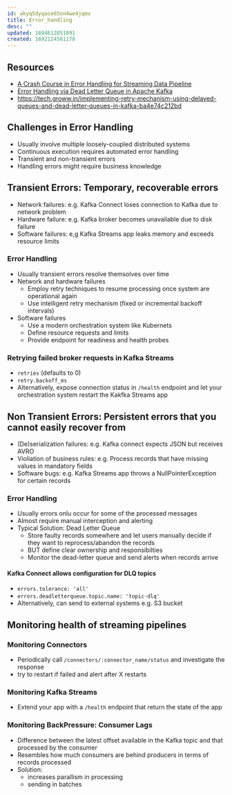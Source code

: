 ```yaml
---
id: akyq5dyqace65on4we4jqmv
title: Error_handling
desc: ""
updated: 1694612851891
created: 1692124561178
---
```


## Resources

- [A Crash Course in Error Handling for Streaming Data Pipeline](https://www.youtube.com/watch?v=V5cJVluAXXw&ab_channel=PlainSchwarz)
- [Error Handling via Dead Letter Queue in Apache Kafka](https://www.kai-waehner.de/blog/2022/05/30/error-handling-via-dead-letter-queue-in-apache-kafka/)
- <https://tech.groww.in/implementing-retry-mechanism-using-delayed-queues-and-dead-letter-queues-in-kafka-ba4e74c212bd>

## Challenges in Error Handling

- Usually involve multiple loosely-coupled distributed systems
- Continuous execution requires automated error handling
- Transient and non-transient errors
- Handling errors might require business knowledge

## Transient Errors: Temporary, recoverable errors

- Network failures: e.g. Kafka Connect loses connection to Kafka due to network problem
- Hardware failure: e.g. Kafka broker becomes unavailable due to disk failure
- Software failures: e,g Kafka Streams app leaks memory and exceeds resource limits

### Error Handling

- Usually transient errors resolve themsolves over time
- Network and hardware failures
  - Employ retry techniques to resume processing once system are operational again
  - Use intelligent retry mechanism (fixed or incremental backoff intervals)
- Software failures
  - Use a modern orchestration system like Kubernets
  - Define resource requests and limits
  - Provide endpoint for readiness and health probes

### Retrying failed broker requests in Kafka Streams

- `retries` (defaults to 0)
- `retry.backoff_ms`
- Alternatively, expose connection status in `/health` endpoint and let your orchestration system restart the Kakfka Streams app

## Non Transient Errors: Persistent errors that you cannot easily recover from

- (De)serialization failures: e.g. Kafka connect expects JSON but receives AVRO
- Violiation of business rules: e.g. Process records that have missing values in mandatory fields
- Software bugs: e.g. Kafka Streams app throws a NullPointerException for certain records

### Error Handling

- Usually errors onlu occur for some of the processed messages
- Almost require manual interception and alerting
- Typical Solution: Dead Letter Queue
  - Store faulty records somewhere and let users manually decide if they want to reprocess/abandon the records
  - BUT define clear ownership and responsibilties
  - Monitor the dead-letter queue and send alerts when records arrive

#### Kafka Connect allows configuration for DLQ topics

- `errors.tolerance: 'all'`
- `errors.deadletterqueue.topic.name: 'topic-dlq'`
- Alternatively, can send to external systems e.g. S3 bucket

## Monitoring health of streaming pipelines

### Monitoring Connectors

- Periodically call `/connectors/:connector_name/status` and investigate the response
- try to restart if failed and alert after X restarts

### Monitoring Kafka Streams

- Extend your app with a `/health` endpoint that return the state of the app

### Monitoring BackPressure: Consumer Lags

- Difference between the latest offset available in the Kafka topic and that processed by the consumer
- Resembles how much consumers are behind producers in terms of records processed
- Solution:
  - increases parallism in processing
  - sending in batches
